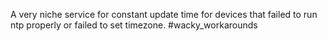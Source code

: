 A very niche service for constant update time for devices that failed to run ntp properly or failed to set timezone.
#wacky_workarounds
